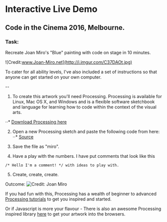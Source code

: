 # Interactive Live Demo 
## Code in the Cinema 2016, Melbourne.

### Task: 
Recreate Joan Miro's "Blue" painting with code on stage in 10 minutes.

![Credit:www.Joan-Miro.net](http://i.imgur.com/C37DAOt.jpg)

To cater for all ability levels, I've also included a set of instructions so that anyone can get started on your own computer.

--

1. To create this artwork you'll need Processing. 
Processing is available for Linux, Mac OS X, and Windows and is a flexible software sketchbook and language for learning how to code within the context of the visual arts.

⋅⋅* [Download Processing here](https://processing.org/download/?processing)

2. Open a new Processing sketch and paste the following code from here:
⋅⋅* [Source](https://github.com/melaniehuang/Miro/blob/master/miro.pde)

3. Save the file as "miro".

4. Have a play with the numbers. I have put comments that look like this 

`/* Hello I'm a comment! */ with ideas to play with.`

5. Create, create, create.

Outcome:
![Credit: Joan Miro](http://i.imgur.com/ufd8Z.jpg)

If you had fun with this, Processing has a wealth of beginner to advanced [Processing tutorials](https://processing.org/tutorials/) to get you inspired and started.

Or if Javascript is more your flavour - There is also an awesome Processing inspired library [here](http://p5js.org/) to get your artwork into the browsers. 